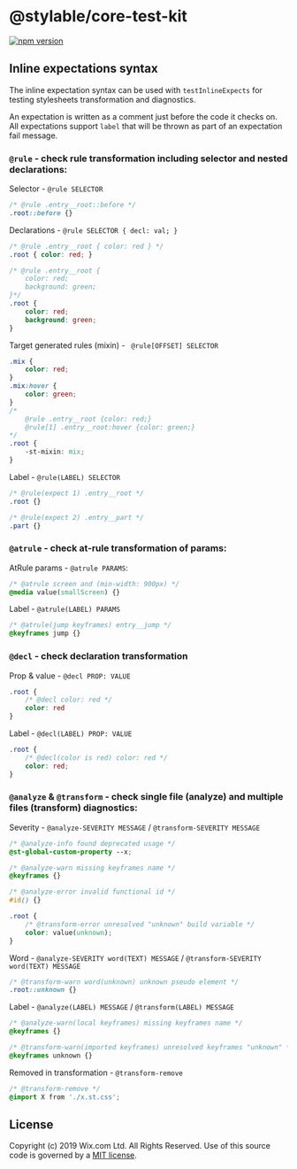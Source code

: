 # @stylable/core-test-kit

[![npm version](https://img.shields.io/npm/v/@stylable/core-test-kit.svg)](https://www.npmjs.com/package/stylable/core-test-kit)

## Inline expectations syntax

The inline expectation syntax can be used with `testInlineExpects` for testing stylesheets transformation and diagnostics.

An expectation is written as a comment just before the code it checks on. All expectations support `label` that will be thrown as part of an expectation fail message.

### `@rule` - check rule transformation including selector and nested declarations:

Selector - `@rule SELECTOR`
```css 
/* @rule .entry__root::before */
.root::before {}
```

Declarations - `@rule SELECTOR { decl: val; }`
```css 
/* @rule .entry__root { color: red } */
.root { color: red; }

/* @rule .entry__root {
    color: red;
    background: green;
}*/
.root {
    color: red;
    background: green;
}
```

Target generated rules (mixin) - ` @rule[OFFSET] SELECTOR`
```css
.mix {
    color: red;
}
.mix:hover {
    color: green;
}
/* 
    @rule .entry__root {color: red;} 
    @rule[1] .entry__root:hover {color: green;} 
*/
.root {
    -st-mixin: mix;
}
```

Label - `@rule(LABEL) SELECTOR`
```css
/* @rule(expect 1) .entry__root */
.root {}

/* @rule(expect 2) .entry__part */
.part {}
```

### `@atrule` - check at-rule transformation of params:

AtRule params - `@atrule PARAMS`:
```css
/* @atrule screen and (min-width: 900px) */
@media value(smallScreen) {}
```

Label - `@atrule(LABEL) PARAMS`
```css
/* @atrule(jump keyframes) entry__jump */
@keyframes jump {}
```

### `@decl` - check declaration transformation

Prop & value - `@decl PROP: VALUE`
```css
.root {
    /* @decl color: red */
    color: red
}
```

Label - `@decl(LABEL) PROP: VALUE`
```css
.root {
    /* @decl(color is red) color: red */
    color: red;
}
```

### `@analyze` & `@transform` - check single file (analyze) and multiple files (transform) diagnostics:

Severity - `@analyze-SEVERITY MESSAGE` / `@transform-SEVERITY MESSAGE`
```css
/* @analyze-info found deprecated usage */
@st-global-custom-property --x;

/* @analyze-warn missing keyframes name */
@keyframes {}

/* @analyze-error invalid functional id */
#id() {}

.root {
    /* @transform-error unresolved "unknown" build variable */
    color: value(unknown);
}
```

Word - `@analyze-SEVERITY word(TEXT) MESSAGE` / `@transform-SEVERITY word(TEXT) MESSAGE`
```css
/* @transform-warn word(unknown) unknown pseudo element */
.root::unknown {}
```

Label - `@analyze(LABEL) MESSAGE` / `@transform(LABEL) MESSAGE`
```css
/* @analyze-warn(local keyframes) missing keyframes name */
@keyframes {}

/* @transform-warn(imported keyframes) unresolved keyframes "unknown" */
@keyframes unknown {}
```

Removed in transformation - `@transform-remove`
```css
/* @transform-remove */
@import X from './x.st.css';
```

## License

Copyright (c) 2019 Wix.com Ltd. All Rights Reserved. Use of this source code is governed by a [MIT license](./LICENSE).
